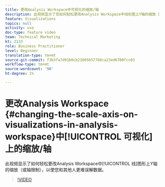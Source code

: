 ```yaml
---
title: 更改Analysis Workspace中可视化的缩放/轴
description: 此视频显示了您如何轻松更改Analysis Workspace中线形图上Y轴的缩放（或轴限制），以使您和其他人更难误解数据。
feature: Visualizations
topics: null
activity: use
doc-type: feature video
team: Technical Marketing
kt: 2133
role: Business Practitioner
level: Beginner
translation-type: tm+mt
source-git-commit: f3b3fa7d91b0cb21005b57768ca23ed6700fcc03
workflow-type: tm+mt
source-wordcount: '90'
ht-degree: 1%

---
```



# 更改Analysis Workspace {#changing-the-scale-axis-on-visualizations-in-analysis-workspace}中[!UICONTROL 可视化]上的缩放/轴

此视频显示了如何轻松更改Analysis Workspace中[!UICONTROL 线]图形上Y轴的缩放（或轴限制），以使您和其他人更难误解数据。

>[!VIDEO](https://video.tv.adobe.com/v/24708/?quality=12)
